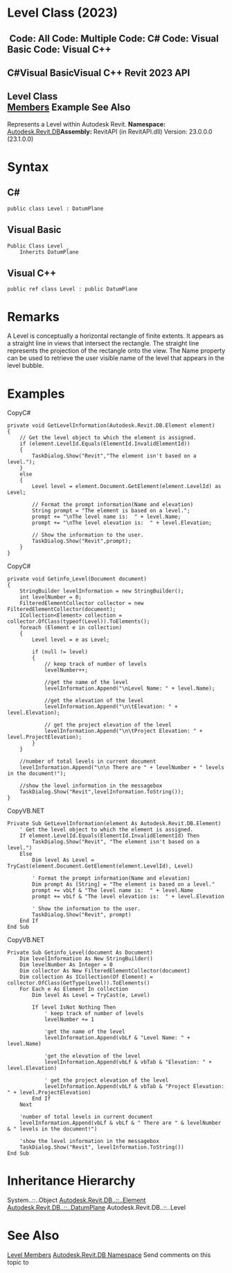 # Level Class (2023)

﻿
 Code: All Code: Multiple Code: C# Code: Visual Basic Code: Visual C++   
---  
C#Visual BasicVisual C++
Revit 2023 API  
---  
Level Class  
[Members](42715128-e45b-1c56-25fa-84a0855a3012.md "Level Members") Example See Also  
---  
Represents a Level within Autodesk Revit. 
**Namespace:** [Autodesk.Revit.DB](87546ba7-461b-c646-cbb1-2cb8f5bff8b2.md "Autodesk.Revit.DB Namespace")**Assembly:** RevitAPI (in RevitAPI.dll) Version: 23.0.0.0 (23.1.0.0)
# Syntax
C#  
---  
```text
public class Level : DatumPlane
```
  
Visual Basic  
---  
```text
Public Class Level _
	Inherits DatumPlane
```
  
Visual C++  
---  
```text
public ref class Level : public DatumPlane
```
  
# Remarks
A Level is conceptually a horizontal rectangle of finite extents. It appears as a straight line in views that intersect the rectangle. The straight line represents the projection of the rectangle onto the view. The Name property can be used to retrieve the user visible name of the level that appears in the level bubble. 
# Examples
CopyC#
```text
private void GetLevelInformation(Autodesk.Revit.DB.Element element)
{
    // Get the level object to which the element is assigned.
    if (element.LevelId.Equals(ElementId.InvalidElementId))
    {
        TaskDialog.Show("Revit","The element isn't based on a level.");
    }
    else
    {
        Level level = element.Document.GetElement(element.LevelId) as Level;

        // Format the prompt information(Name and elevation)
        String prompt = "The element is based on a level.";
        prompt += "\nThe level name is:  " + level.Name;
        prompt += "\nThe level elevation is:  " + level.Elevation;

        // Show the information to the user.
        TaskDialog.Show("Revit",prompt);
    }
}
```

CopyC#
```text
private void Getinfo_Level(Document document)
{
    StringBuilder levelInformation = new StringBuilder();
    int levelNumber = 0;
    FilteredElementCollector collector = new FilteredElementCollector(document);
    ICollection<Element> collection = collector.OfClass(typeof(Level)).ToElements();
    foreach (Element e in collection)
    {
        Level level = e as Level;

        if (null != level)
        {
            // keep track of number of levels
            levelNumber++;

            //get the name of the level
            levelInformation.Append("\nLevel Name: " + level.Name);

            //get the elevation of the level
            levelInformation.Append("\n\tElevation: " + level.Elevation);

            // get the project elevation of the level
            levelInformation.Append("\n\tProject Elevation: " + level.ProjectElevation);
        }
    }

    //number of total levels in current document
    levelInformation.Append("\n\n There are " + levelNumber + " levels in the document!");

    //show the level information in the messagebox
    TaskDialog.Show("Revit",levelInformation.ToString());
}
```

CopyVB.NET
```text
Private Sub GetLevelInformation(element As Autodesk.Revit.DB.Element)
    ' Get the level object to which the element is assigned.
    If element.LevelId.Equals(ElementId.InvalidElementId) Then
        TaskDialog.Show("Revit", "The element isn't based on a level.")
    Else
        Dim level As Level = TryCast(element.Document.GetElement(element.LevelId), Level)

        ' Format the prompt information(Name and elevation)
        Dim prompt As [String] = "The element is based on a level."
        prompt += vbLf & "The level name is:  " + level.Name
        prompt += vbLf & "The level elevation is:  " + level.Elevation

        ' Show the information to the user.
        TaskDialog.Show("Revit", prompt)
    End If
End Sub
```

CopyVB.NET
```text
Private Sub Getinfo_Level(document As Document)
    Dim levelInformation As New StringBuilder()
    Dim levelNumber As Integer = 0
    Dim collector As New FilteredElementCollector(document)
    Dim collection As ICollection(Of Element) = collector.OfClass(GetType(Level)).ToElements()
    For Each e As Element In collection
        Dim level As Level = TryCast(e, Level)

        If level IsNot Nothing Then
            ' keep track of number of levels
            levelNumber += 1

            'get the name of the level
            levelInformation.Append(vbLf & "Level Name: " + level.Name)

            'get the elevation of the level
            levelInformation.Append(vbLf & vbTab & "Elevation: " + level.Elevation)

            ' get the project elevation of the level
            levelInformation.Append(vbLf & vbTab & "Project Elevation: " + level.ProjectElevation)
        End If
    Next

    'number of total levels in current document
    levelInformation.Append(vbLf & vbLf & " There are " & levelNumber & " levels in the document!")

    'show the level information in the messagebox
    TaskDialog.Show("Revit", levelInformation.ToString())
End Sub
```

# Inheritance Hierarchy
System..::..Object [Autodesk.Revit.DB..::..Element](eb16114f-69ea-f4de-0d0d-f7388b105a16.md "Element Class") [Autodesk.Revit.DB..::..DatumPlane](3e0a6725-ee40-c4d5-839f-b7720c1fe2af.md "DatumPlane Class") Autodesk.Revit.DB..::..Level
# See Also
[Level Members](42715128-e45b-1c56-25fa-84a0855a3012.md "Level Members")
[Autodesk.Revit.DB Namespace](87546ba7-461b-c646-cbb1-2cb8f5bff8b2.md "Autodesk.Revit.DB Namespace")
Send comments on this topic to 